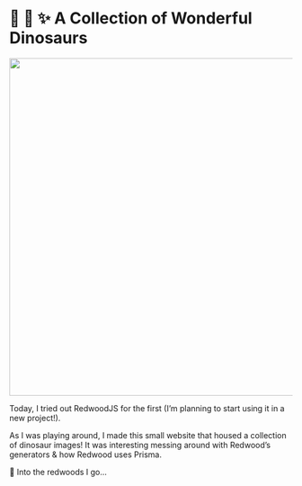 # 🌈 🦕 ✨ A Collection of Wonderful Dinosaurs

<img src="https://user-images.githubusercontent.com/39828164/191955088-25215214-8d12-4746-a3a0-9288eacae433.gif" width="600px" />

Today, I tried out RedwoodJS for the first (I’m planning to start using it in a new project!).

As I was playing around, I made this small website that housed a collection of dinosaur images! It was interesting messing around with Redwood’s generators & how Redwood uses Prisma.

🌲 Into the redwoods I go...
